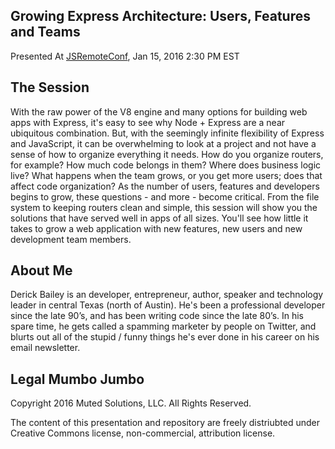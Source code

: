 ## Growing Express Architecture: Users, Features and Teams

Presented At [JSRemoteConf](http://jsremoteconf.com), Jan 15, 2016 2:30 PM EST

## The Session

With the raw power of the V8 engine and many options for building web apps with Express, it's easy to see why Node + Express are a near ubiquitous combination. But, with the seemingly infinite flexibility of Express and JavaScript, it can be overwhelming to look at a project and not have a sense of how to organize everything it needs. How do you organize routers, for example? How much code belongs in them? Where does business logic live? What happens when the team grows, or you get more users; does that affect code organization? As the number of users, features and developers begins to grow, these questions - and more - become critical. From the file system to keeping routers clean and simple, this session will show you the solutions that have served well in apps of all sizes. You'll see how little it takes to grow a web application with new features, new users and new development team members.

## About Me

Derick Bailey is an developer, entrepreneur, author, speaker and technology leader in central Texas (north of Austin). He's been a professional developer since the late 90’s, and has been writing code since the late 80’s. In his spare time, he gets called a spamming marketer by people on Twitter, and blurts out all of the stupid / funny things he's ever done in his career on his email newsletter.

## Legal Mumbo Jumbo

Copyright 2016 Muted Solutions, LLC. All Rights Reserved.

The content of this presentation and repository are freely distriubted under Creative Commons license, non-commercial, attribution license.
